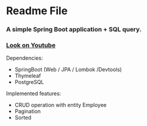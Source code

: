 # Readme File
### A simple Spring Boot application + SQL query.
### [Look on Youtube](https://youtu.be/gWcc6jj9Hgg)

Dependencies:
* SpringBoot (Web / JPA / Lombok /Devtools)
* Thymeleaf
* PostgreSQL

Implemented features:
* CRUD operation with entity Employee
* Pagination
* Sorted

